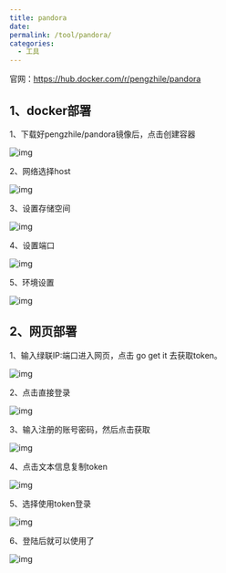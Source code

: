 ```yaml
---
title: pandora
date: 
permalink: /tool/pandora/
categories:
  - 工具
---
```

官网：<https://hub.docker.com/r/pengzhile/pandora>

## 1、docker部署

1、下载好pengzhile/pandora镜像后，点击创建容器

![img](img/0101.png)

2、网络选择host

![img](img/0102.png)

3、设置存储空间

![img](img/0103.png)

4、设置端口

![img](img/0104.png)

5、环境设置

![img](img/0105.png)

## 2、网页部署

1、输入绿联IP:端口进入网页，点击 go get it 去获取token。

![img](img/0106.png)

2、点击直接登录

![img](img/0107.png)

3、输入注册的账号密码，然后点击获取

![img](img/0108.png)

4、点击文本信息复制token

![img](img/0109.png)

5、选择使用token登录

![img](img/0110.png)

6、登陆后就可以使用了

![img](img/0111.png)

